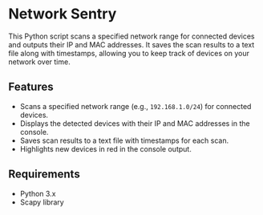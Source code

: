 # Network Sentry

This Python script scans a specified network range for connected devices and outputs their IP and MAC addresses. It saves the scan results to a text file along with timestamps, allowing you to keep track of devices on your network over time.

## Features

- Scans a specified network range (e.g., `192.168.1.0/24`) for connected devices.
- Displays the detected devices with their IP and MAC addresses in the console.
- Saves scan results to a text file with timestamps for each scan.
- Highlights new devices in red in the console output.

## Requirements

- Python 3.x
- Scapy library
